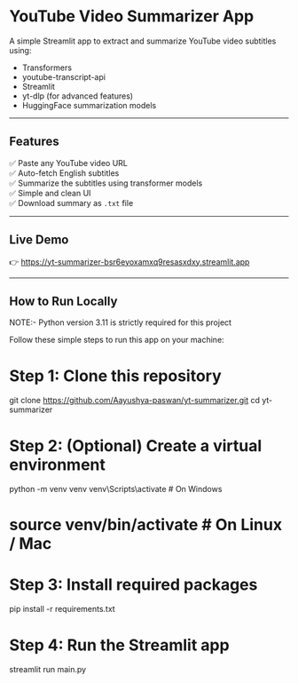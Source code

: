 # YouTube Video Summarizer App

A simple Streamlit app to extract and summarize YouTube video subtitles using:

- Transformers
- youtube-transcript-api
- Streamlit
- yt-dlp (for advanced features)
- HuggingFace summarization models

---

## Features

✅ Paste any YouTube video URL  
✅ Auto-fetch English subtitles  
✅ Summarize the subtitles using transformer models  
✅ Simple and clean UI  
✅ Download summary as `.txt` file  

---

##  Live Demo

👉 https://yt-summarizer-bsr6eyoxamxq9resasxdxy.streamlit.app

---

##  How to Run Locally

NOTE:- Python version 3.11 is strictly required for this project

Follow these simple steps to run this app on your machine:

# Step 1: Clone this repository
git clone https://github.com/Aayushya-paswan/yt-summarizer.git
cd yt-summarizer

# Step 2: (Optional) Create a virtual environment
python -m venv venv
venv\Scripts\activate   # On Windows
# source venv/bin/activate   # On Linux / Mac

# Step 3: Install required packages
pip install -r requirements.txt

# Step 4: Run the Streamlit app
streamlit run main.py
